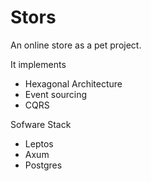 <!-- cargo-sync-readme start -->

# Stors

An online store as a pet project.

It implements
- Hexagonal Architecture
- Event sourcing
- CQRS

Sofware Stack
- Leptos
- Axum
- Postgres

<!-- cargo-sync-readme end -->
